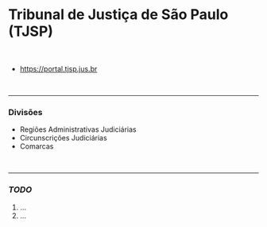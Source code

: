 # Tribunal de Justiça de São Paulo (TJSP)

<br>

- https://portal.tjsp.jus.br

<br>

---

### Divisões

- Regiões Administrativas Judiciárias
- Circunscrições Judiciárias
- Comarcas

<br>

---

### _TODO_

1. ...
2. ...
